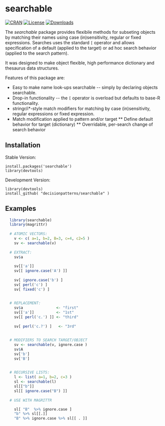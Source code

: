 # searchable

[![CRAN](http://www.r-pkg.org/badges/version/searchable)](https://cran.rstudio.com/web/packages/searchable/index.html) 
[![License](http://img.shields.io/badge/license-GPL%20%28%3E=%202%29-brightgreen.svg?style=flat)](http://www.gnu.org/licenses/gpl-2.0.html) 
[![Downloads](http://cranlogs.r-pkg.org/badges/lettercase?color=brightgreen)](http://www.r-pkg.org/pkg/searchable)
 

The *searchable* package provides flexibile methods for subseting objects by matching their names using case (in)sensitivity, regular or fixed expressions. Searches uses the standard `[` operator and allows specification of a default (applied to the target) or ad hoc search behavior (applied to the search pattern).

It was designed to make object flexible, high performance dictionary and thesaurus data structures.  

Features of this package are:

* Easy to make name look-ups searchable -- simply by declaring objects searchable.
* Drop-in functionality -- the `[` operator is overload but defaults to base-R functionality. 
* stringr/i*-style match modifiers for matching by case (in)sensitivity, regular expressions or fixed expression. 
* Match modification applied to pattern and/or target
** Define default behavior for target (dictionary)
** Overridable, per-search change of search behavior


## Installation

Stable Version:

    install.packages('searchable')
    library(devtools)
    
    
Development Version: 

    library(devtools)
    install_github( "decisionpatterns/searchable" )
    

## Examples

```R
  library(searchable)
  library(magrittr)
 
  # ATOMIC VECTORS: 
    v <- c( a=1, b=2, B=3, c=4, c2=5 )
    sv <- searchable(v)
    
  # EXTRACT:
    sv$a
     
    sv[['a']]
    sv[[ ignore.case('A') ]]
    
    sv[ ignore.case('b') ]     
    sv[ perl('c') ]
    sv[ fixed('c') ]
           
                                      
  # REPLACEMENT: 
    sv$a               <- "first" 
    sv[['a']]          <- "1st"  
    sv[[ perl('c.') ]] <- "third"
    
    sv[ perl('c.?') ]   <- "3rd"
  
  
  # MODIFIERS TO SEARCH TARGET/OBJECT
    sv <- searchable(v, ignore.case )         
    sv$A
    sv['b']
    sv['B']
  
  
  # RECURSIVE LISTS:
    l <- list( a=1, b=2, c=3 )
    sl <- searchable(l)                
    sl[["b"]]
    sl[[ ignore.case("B") ]] 
    
  # USE WITH MAGRITTR   

    sl[ "B"  %>% ignore.case ]
    "b" %>% sl[[.]]
    "B" %>% ignore.case %>% sl[[ . ]]
```
